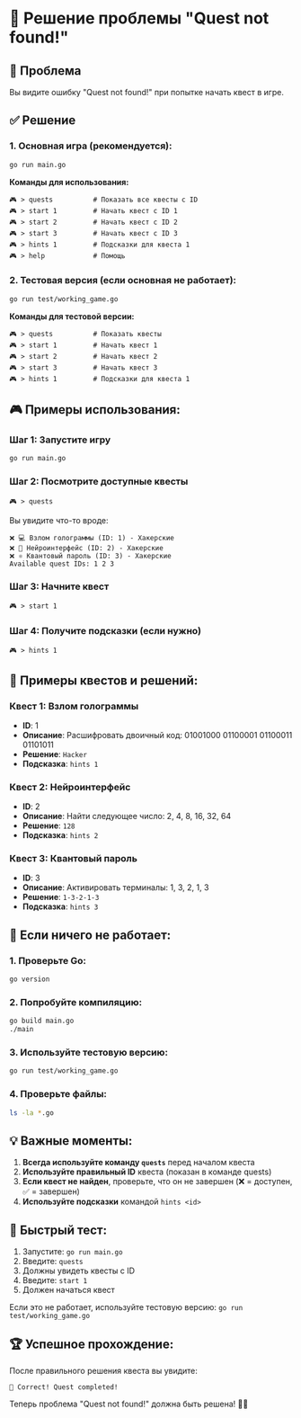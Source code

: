 # 🎯 Решение проблемы "Quest not found!"

## 🚨 Проблема
Вы видите ошибку "Quest not found!" при попытке начать квест в игре.

## ✅ Решение

### 1. **Основная игра (рекомендуется):**
```bash
go run main.go
```

**Команды для использования:**
```
🎮 > quests          # Показать все квесты с ID
🎮 > start 1         # Начать квест с ID 1
🎮 > start 2         # Начать квест с ID 2  
🎮 > start 3         # Начать квест с ID 3
🎮 > hints 1         # Подсказки для квеста 1
🎮 > help            # Помощь
```

### 2. **Тестовая версия (если основная не работает):**
```bash
go run test/working_game.go
```

**Команды для тестовой версии:**
```
🎮 > quests          # Показать квесты
🎮 > start 1         # Начать квест 1
🎮 > start 2         # Начать квест 2
🎮 > start 3         # Начать квест 3
🎮 > hints 1         # Подсказки для квеста 1
```

## 🎮 Примеры использования:

### Шаг 1: Запустите игру
```bash
go run main.go
```

### Шаг 2: Посмотрите доступные квесты
```
🎮 > quests
```
Вы увидите что-то вроде:
```
❌ 💻 Взлом голограммы (ID: 1) - Хакерские
❌ 🧠 Нейроинтерфейс (ID: 2) - Хакерские  
❌ ⚛️ Квантовый пароль (ID: 3) - Хакерские
Available quest IDs: 1 2 3
```

### Шаг 3: Начните квест
```
🎮 > start 1
```

### Шаг 4: Получите подсказки (если нужно)
```
🎮 > hints 1
```

## 🎯 Примеры квестов и решений:

### Квест 1: Взлом голограммы
- **ID**: 1
- **Описание**: Расшифровать двоичный код: 01001000 01100001 01100011 01101011
- **Решение**: `Hacker`
- **Подсказка**: `hints 1`

### Квест 2: Нейроинтерфейс
- **ID**: 2
- **Описание**: Найти следующее число: 2, 4, 8, 16, 32, 64
- **Решение**: `128`
- **Подсказка**: `hints 2`

### Квест 3: Квантовый пароль
- **ID**: 3
- **Описание**: Активировать терминалы: 1, 3, 2, 1, 3
- **Решение**: `1-3-2-1-3`
- **Подсказка**: `hints 3`

## 🔧 Если ничего не работает:

### 1. **Проверьте Go:**
```bash
go version
```

### 2. **Попробуйте компиляцию:**
```bash
go build main.go
./main
```

### 3. **Используйте тестовую версию:**
```bash
go run test/working_game.go
```

### 4. **Проверьте файлы:**
```bash
ls -la *.go
```

## 💡 Важные моменты:

1. **Всегда используйте команду `quests`** перед началом квеста
2. **Используйте правильный ID** квеста (показан в команде quests)
3. **Если квест не найден**, проверьте, что он не завершен (❌ = доступен, ✅ = завершен)
4. **Используйте подсказки** командой `hints <id>`

## 🎯 Быстрый тест:

1. Запустите: `go run main.go`
2. Введите: `quests`
3. Должны увидеть квесты с ID
4. Введите: `start 1`
5. Должен начаться квест

Если это не работает, используйте тестовую версию: `go run test/working_game.go`

## 🏆 Успешное прохождение:

После правильного решения квеста вы увидите:
```
🎉 Correct! Quest completed!
```

Теперь проблема "Quest not found!" должна быть решена! 🌌✨
